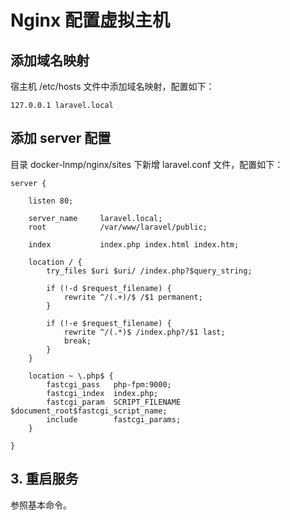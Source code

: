 # Nginx 配置虚拟主机


## 添加域名映射

宿主机 /etc/hosts 文件中添加域名映射，配置如下：
```
127.0.0.1 laravel.local
```


## 添加 server 配置

目录 docker-lnmp/nginx/sites 下新增 laravel.conf 文件，配置如下：
```
server {

    listen 80;

    server_name     laravel.local;
    root            /var/www/laravel/public;

    index           index.php index.html index.htm;

    location / {
        try_files $uri $uri/ /index.php?$query_string;

        if (!-d $request_filename) {
            rewrite ^/(.+)/$ /$1 permanent;
        }

        if (!-e $request_filename) {
            rewrite ^/(.*)$ /index.php?/$1 last;
            break;
        }
    }

    location ~ \.php$ {
        fastcgi_pass   php-fpm:9000;
        fastcgi_index  index.php;
        fastcgi_param  SCRIPT_FILENAME  $document_root$fastcgi_script_name;
        include        fastcgi_params;
    }

}
```


## 3. 重启服务

参照基本命令。
